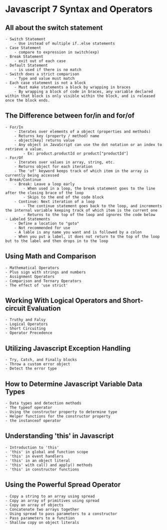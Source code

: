 # Javascript 7 Syntax and Operators

## All about the switch statement

    - Switch Statement
        - Use instead of multiple if..else statements
    - Case Statement
        - compare to expression in switch(exp)
    - Break Statement
        - exit out of each case
    - Default Statement
        - is used if there is no match
    - Switch does a strict comparison
        - Type and value must match
    - Each case statement is not a block
        - Must make statements a block by wrapping in braces
        - By wrapping a block of code in braces, any variable declared within that block is only visible within the block, and is released once the block ends.

## The Difference between for/in and for/of

    - For/In
        - Iterates over elements of a object (properties and methods)
        - Returns key (property / method) name
        - object[key] returns value
        - Any object in JavaScript can use the dot notation or an index to retrieve a value.
            - Ex: product.productId or product["productId"]
    - For/Of
        - Iterates over values in array, string, etc.
        - Returns object for each iteration
        - The 'of' keyword keeps track of which item in the array is currently being accessed
    - Break/Continue
        - Break: Leave a loop early
            - When used in a loop, the break statement goes to the line after the closing brace of the loop
            - Skips to the end of the code block
        - Continue: Next iteration of a loop
            - The continue statement goes back to the loop, and increments the internal variable keeping track of which item is the current one
            - Returns to the top of the loop and ignores the code below
    - Labeled Statements
        - Define a location to "goto"
        - Not recommended for use
        - A lable is any name you want and is followed by a colon
        - When you put a label, it does not return to the top of the loop but to the label and then drops in to the loop

## Using Math and Comparison

    - Mathematical Operators
    - Plus sign with strings and numbers
    - Assignment Operators
    - Comparison and Ternary Operators
    - The effect of 'use strict'

## Working With Logical Operators and Short-circuit Evaluation

    - Truthy and Falsy
    - Logical Operators
    - Short Circuiting
    - Operator Precedence

## Utilizing Javascript Exception Handling

    - Try, Catch, and Finally blocks
    - Throw a custom error object
    - Detect the error type

## How to Determine Javascript Variable Data Types

    - Data types and detection methods
    - The typeof operator
    - Using the constructor property to determine type
    - Helper functions for the constructor property
    - the instanceof operator

## Understanding 'this' in Javascript

    - Introduction to 'this'
    - 'this' in global and function scope
    - 'this' in event handlers
    - 'this' in an object literal
    - 'this' with cal() and apply() methods
    - 'this' in constructor functions

## Using the Powerful Spread Operator

    - Copy a string to an array using spread
    - Copy an array of primitives using spread
    - Copy an array of objects
    - Concatenate two arrays together
    - Using spread to pass parameters to a constructor
    - Pass parameters to a function
    - Shallow copy on object literals

